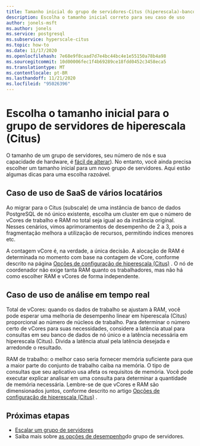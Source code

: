 ```yaml
---
title: Tamanho inicial do grupo de servidores-Citus (hiperescala)-banco de dados do Azure para PostgreSQL
description: Escolha o tamanho inicial correto para seu caso de uso
author: jonels-msft
ms.author: jonels
ms.service: postgresql
ms.subservice: hyperscale-citus
ms.topic: how-to
ms.date: 11/17/2020
ms.openlocfilehash: 7e68e9f8caad7d7e4bc44bc4e1e55150a78b4a98
ms.sourcegitcommit: 10d00006fec1f4b69289ce18fdd0452c3458eca5
ms.translationtype: MT
ms.contentlocale: pt-BR
ms.lasthandoff: 11/21/2020
ms.locfileid: "95026396"
---
```

# <a name="pick-initial-size-for-hyperscale-citus-server-group"></a>Escolha o tamanho inicial para o grupo de servidores de hiperescala (Citus)

O tamanho de um grupo de servidores, seu número de nós e sua capacidade de hardware, é [fácil de alterar](howto-hyperscale-scale-grow.md)). No entanto, você ainda precisa escolher um tamanho inicial para um novo grupo de servidores. Aqui estão algumas dicas para uma escolha razoável.

## <a name="multi-tenant-saas-use-case"></a>Caso de uso de SaaS de vários locatários

Ao migrar para o Citus (subscale) de uma instância de banco de dados PostgreSQL de nó único existente, escolha um cluster em que o número de vCores de trabalho e RAM no total seja igual ao da instância original. Nesses cenários, vimos aprimoramentos de desempenho de 2 a 3, pois a fragmentação melhora a utilização de recursos, permitindo índices menores etc.

A contagem vCore é, na verdade, a única decisão. A alocação de RAM é determinada no momento com base na contagem de vCore, conforme descrito na página [Opções de configuração de hiperescala (Citus)](concepts-hyperscale-configuration-options.md) .
O nó de coordenador não exige tanta RAM quanto os trabalhadores, mas não há como escolher RAM e vCores de forma independente.

## <a name="real-time-analytics-use-case"></a>Caso de uso de análise em tempo real

Total de vCores: quando os dados de trabalho se ajustam à RAM, você pode esperar uma melhoria de desempenho linear em hiperescala (Citus) proporcional ao número de núcleos de trabalho. Para determinar o número certo de vCores para suas necessidades, considere a latência atual para consultas em seu banco de dados de nó único e a latência necessária em hiperescala (Citus). Divida a latência atual pela latência desejada e arredonde o resultado.

RAM de trabalho: o melhor caso seria fornecer memória suficiente para que a maior parte do conjunto de trabalho caiba na memória. O tipo de consultas que seu aplicativo usa afeta os requisitos de memória. Você pode executar explicar analisar em uma consulta para determinar a quantidade de memória necessária. Lembre-se de que vCores e RAM são dimensionados juntos, conforme descrito no artigo [Opções de configuração de hiperescala (Citus)](concepts-hyperscale-configuration-options.md) .

## <a name="next-steps"></a>Próximas etapas

- [Escalar um grupo de servidores](howto-hyperscale-scale-grow.md)
- Saiba mais sobre [as opções de desempenho](concepts-hyperscale-configuration-options.md)do grupo de servidores.
